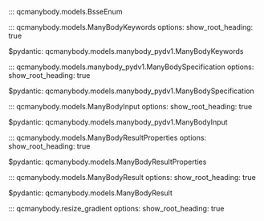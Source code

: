 
<!-- ====  Inputs  ================================================================= -->

::: qcmanybody.models.BsseEnum


::: qcmanybody.models.ManyBodyKeywords
    options:
        show_root_heading: true

$pydantic: qcmanybody.models.manybody_pydv1.ManyBodyKeywords


::: qcmanybody.models.manybody_pydv1.ManyBodySpecification
    options:
        show_root_heading: true

$pydantic: qcmanybody.models.manybody_pydv1.ManyBodySpecification


::: qcmanybody.models.ManyBodyInput
    options:
        show_root_heading: true

$pydantic: qcmanybody.models.manybody_pydv1.ManyBodyInput


<!-- ====  Protocols  ============================================================== -->

<!--
::: qcmanybody.models.manybody_pydv1.ManyBodyProtocolEnum


::: qcmanybody.models.manybody_pydv1.ManyBodyProtocols
    options:
        show_root_heading: true

$pydantic: qcmanybody.models.manybody_pydv1.ManyBodyProtocols
-->


<!-- ====  Properties/Outputs  ===================================================== -->

::: qcmanybody.models.ManyBodyResultProperties
    options:
        show_root_heading: true

$pydantic: qcmanybody.models.ManyBodyResultProperties


::: qcmanybody.models.ManyBodyResult
    options:
        show_root_heading: true

$pydantic: qcmanybody.models.ManyBodyResult


<!-- ====  Misc.  ================================================================== -->

<!-- $pydantic: qcmanybody.models.manybody_pydv1.AtomicSpecification -->
<!--
AtomicSpecification
ResultsBase
SuccessfulResultBase
-->

<!--
    options:
        merge_init_into_class: false
        group_by_category: false
        # explicit members list so we can set order and include `__init__` easily
        members:
          - __init__
          - molecule
          - model_config
          - model_computed_fields
          - model_extra
          - model_fields
          - model_fields_set
          - model_construct
          - model_copy
          - model_dump
          - model_dump_json
          - model_json_schema
          - model_parametrized_name
          - model_post_init
          - model_rebuild
          - model_validate
          - model_validate_json
          - copy
-->

::: qcmanybody.resize_gradient
    options:
        show_root_heading: true

